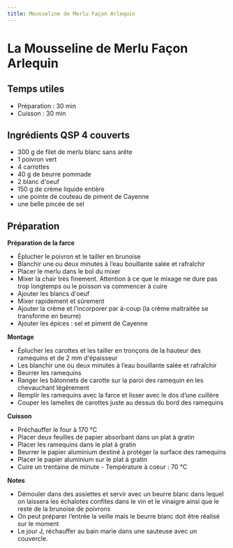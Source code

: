```yaml
---
title: Mousseline de Merlu Façon Arlequin
---
```


# La Mousseline de Merlu Façon Arlequin

## Temps utiles

- Préparation : 30 min
- Cuisson : 30 min

## Ingrédients QSP 4 couverts

- 300 g de filet de merlu blanc sans arête
- 1 poivron vert
- 4 carrottes
- 40 g de beurre pommade
- 2 blanc d'oeuf
- 150 g de crème liquide entière
- une pointe de couteau de piment de Cayenne
- une belle pincée de sel

## Préparation

**Préparation de la farce**

- Éplucher le poivron et le tailler en brunoise
- Blanchir une ou deux minutes à l’eau bouillante salée et rafraîchir
- Placer le merlu dans le bol du mixer
- Mixer la chair très finement. Attention à ce que le mixage ne dure pas trop longtemps ou le poisson va commencer à cuire
- Ajouter les blancs d'oeuf
- Mixer rapidement et sûrement
- Ajouter la crème et l’incorporer par à-coup (la crème maltraitée se transforme en beurre)
- Ajouter les épices : sel et piment de Cayenne

**Montage**

- Éplucher les carottes et les tailler en tronçons de la hauteur des ramequins et de 2 mm d'épaisseur
- Les blanchir une ou deux minutes à l’eau bouillante salée et rafraîchir
- Beurrer les ramequins
- Ranger les bâtonnets de carotte sur la paroi des ramequin en les chevauchant légèrement
- Remplir les ramequins avec la farce et lisser avec le dos d’une cuillère
- Couper les lamelles de carottes juste au dessus du bord des ramequins

**Cuisson**
- Préchauffer le four à 170 °C
- Placer deux feuilles de papier absorbant dans un plat à gratin
- Placer les ramequins dans le plat à gratin
- Beurrer le papier aluminium destiné à protéger la surface des ramequins
- Placer le papier aluminium sur le plat à gratin
- Cuire un trentaine de minute - Température à coeur : 70 °C

**Notes**
- Démouler dans des assiettes et servir avec un beurre blanc dans lequel on laissera les échalotes confites dans le vin et le vinaigre ainsi que le reste de la brunoise de poivrons
- On peut préparer l’entrée la veille mais le beurre blanc doit être réalisé sur le moment
- Le jour J, réchauffer au bain marie dans une sauteuse avec un couvercle.